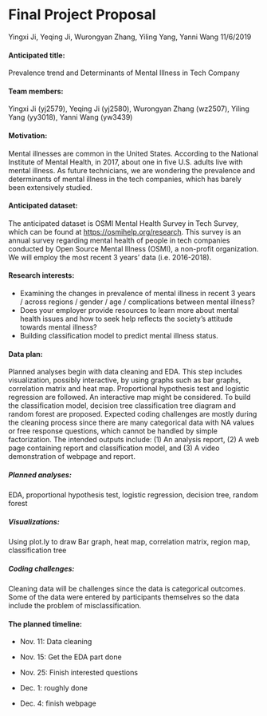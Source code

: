 Final Project Proposal
================
Yingxi Ji, Yeqing Ji, Wurongyan Zhang, Yiling Yang, Yanni Wang
11/6/2019

#### Anticipated title:

Prevalence trend and Determinants of Mental Illness in Tech Company

#### Team members:

Yingxi Ji (yj2579), Yeqing Ji (yj2580), Wurongyan Zhang (wz2507), Yiling
Yang (yy3018), Yanni Wang (yw3439)

#### Motivation:

Mental illnesses are common in the United States. According to the
National Institute of Mental Health, in 2017, about one in five U.S.
adults live with mental illness. As future technicians, we are wondering
the prevalence and determinants of mental illness in the tech companies,
which has barely been extensively studied.

#### Anticipated dataset:

The anticipated dataset is OSMI Mental Health Survey in Tech Survey,
which can be found at <https://osmihelp.org/research>. This survey is an
annual survey regarding mental health of people in tech companies
conducted by Open Source Mental Illness (OSMI), a non-profit
organization. We will employ the most recent 3 years’ data
(i.e. 2016-2018).

#### Research interests:

  - Examining the changes in prevalence of mental illness in recent 3
    years / across regions / gender / age / complications between mental
    illness?
  - Does your employer provide resources to learn more about mental
    health issues and how to seek help reflects the society’s attitude
    towards mental illness?
  - Building classification model to predict mental illness status.

#### Data plan:

Planned analyses begin with data cleaning and EDA. This step includes
visualization, possibly interactive, by using graphs such as bar graphs,
correlation matrix and heat map. Proportional hypothesis test and
logistic regression are followed. An interactive map might be
considered. To build the classification model, decision tree
classification tree diagram and random forest are proposed. Expected
coding challenges are mostly during the cleaning process since there are
many categorical data with NA values or free response questions, which
cannot be handled by simple factorization. The intended outputs include:
(1) An analysis report, (2) A web page containing report and
classification model, and (3) A video demonstration of webpage and
report.

##### Planned analyses:

EDA, proportional hypothesis test, logistic regression, decision tree,
random forest

##### Visualizations:

Using plot.ly to draw Bar graph, heat map, correlation matrix, region
map, classification tree

##### Coding challenges:

Cleaning data will be challenges since the data is categorical outcomes.
Some of the data were entered by participants themselves so the data
include the problem of misclassification.

#### The planned timeline:

  - Nov. 11: Data cleaning

  - Nov. 15: Get the EDA part done

  - Nov. 25: Finish interested questions

  - Dec. 1: roughly done

  - Dec. 4: finish webpage
